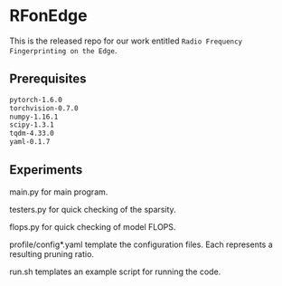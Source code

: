 # RFonEdge

This is the released repo for our work entitled `Radio Frequency Fingerprinting on the Edge`. 

## Prerequisites
```bash
pytorch-1.6.0
torchvision-0.7.0
numpy-1.16.1
scipy-1.3.1
tqdm-4.33.0
yaml-0.1.7
```

## Experiments
main.py for main program.

testers.py for quick checking of the sparsity.

flops.py for quick checking of model FLOPS.

profile/config*.yaml template the configuration files. Each represents a resulting pruning ratio.

run.sh templates an example script for running the code.
